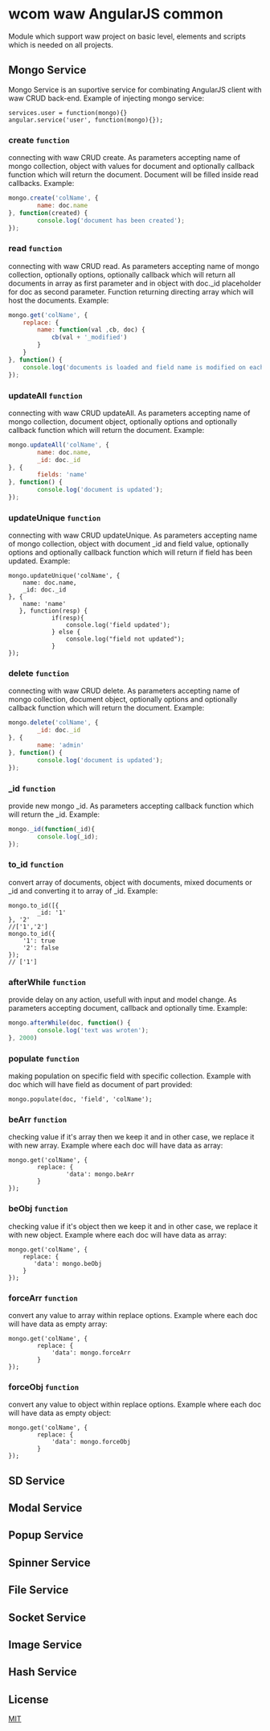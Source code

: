 # wcom waw AngularJS common
Module which support waw project on basic level, elements and scripts which is needed on all projects.

## Mongo Service
Mongo Service is an suportive service for combinating AngularJS client with waw CRUD back-end. Example of injecting mongo service:
```javasript
services.user = function(mongo){}
angular.service('user', function(mongo){});

```
### create `function`
connecting with waw CRUD create. As parameters accepting name of mongo collection, object with values for document and optionally callback function which will return the document. Document will be filled inside read callbacks. Example:
```javascript
mongo.create('colName', {
	    name: doc.name
}, function(created) {
	    console.log('document has been created');
});
``` 
### read `function`
connecting with waw CRUD read. As parameters accepting name of mongo collection, optionally options, optionally callback which will return all documents in array as first parameter and in object with doc._id placeholder for doc as second parameter. Function returning directing array which will host the documents. Example:
```javascript
mongo.get('colName', {
	replace: {
	    name: function(val ,cb, doc) {
		    cb(val + '_modified')
	    }
	}
}, function() {
	console.log('documents is loaded and field name is modified on each doc.');
});
```
### updateAll `function`
connecting with waw CRUD updateAll. As parameters accepting name of mongo collection, document object, optionally options and optionally callback function which will return the document. Example:
```javascript
mongo.updateAll('colName', {
		name: doc.name,
		_id: doc._id
}, {
		fields: 'name'
}, function() {
		console.log('document is updated');
});
``` 
### updateUnique `function`
connecting with waw CRUD updateUnique. As parameters accepting name of mongo collection, object with document _id and field value, optionally options and optionally callback function which will return if field has been updated. Example:
```javasript
mongo.updateUnique('colName', {
	name: doc.name,
	_id: doc._id
}, {
	name: 'name'
   }, function(resp) {
	        if(resp){
	   			console.log('field updated');
			} else {
	   			console.log("field not updated");
			}
});
```
### delete `function`
connecting with waw CRUD delete. As parameters accepting name of mongo collection, document object, optionally options and optionally callback function which will return the document. Example:
```javascript
mongo.delete('colName', {
		_id: doc._id
}, {
		name: 'admin'
}, function() {
		console.log('document is updated');
});
``` 
### _id `function`
provide new mongo _id. As parameters accepting callback function which will return the _id. Example:
```javascript
mongo._id(function(_id){
    	console.log(_id);
});
```
### to_id `function`
convert array of documents, object with documents, mixed documents or _id and converting it to array of _id. Example:
```javasript
mongo.to_id([{
		_id: '1'
}, '2'
//['1','2']
mongo.to_id({
	'1': true
	'2': false
});
// ['1']
```
### afterWhile `function`
provide delay on any action, usefull with input and model change. As parameters accepting document, callback and optionally time. Example:
```javascript
mongo.afterWhile(doc, function() {
    	console.log('text was wroten');
}, 2000)
```
### populate `function`
making population on specific field with specific collection. Example with doc which will have field as document of part provided:
```javasript
mongo.populate(doc, 'field', 'colName');
```
### beArr `function`
checking value if it's array then we keep it and in other case, we replace it with new array. Example where each doc will have data as array:
```javasript
mongo.get('colName', {
		replace: {
	   			'data': mongo.beArr
    	}
});
```
### beObj `function`
checking value if it's object then we keep it and in other case, we replace it with new object. Example where each doc will have data as array:
```javasript
mongo.get('colName', {
	replace: {
	   'data': mongo.beObj
    }
});

```
### forceArr `function`
convert any value to array within replace options. Example where each doc will have data as empty array:
```javasript
mongo.get('colName', {
		replace: {
	   		'data': mongo.forceArr
    	}
});
```
### forceObj `function`
convert any value to object within replace options. Example where each doc will have data as empty object:
```javasript
mongo.get('colName', {
		replace: {
	   		'data': mongo.forceObj
    	}
});
```
## SD Service
## Modal Service
## Popup Service
## Spinner Service
## File Service
## Socket Service
## Image Service
## Hash Service
## License

 [MIT](LICENSE)